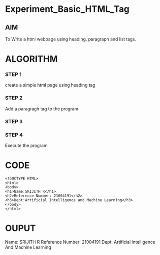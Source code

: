 # Experiment_Basic_HTML_Tag

## AIM
To Write a html webpage using heading, paragraph and list tags.

# ALGORITHM
### STEP 1
create a simple html page using heading tag
### STEP 2
Add a paragragh tag to the program
### STEP 3

### STEP 4
Execute the program

# CODE
~~~
<!DOCTYPE HTML>
<html>
<body>
<h1>Name:SRIJITH R</h1>
<h2>Reference Number: 21004191</h2>
<h3>Dept:Artificial Intelligence and Machine Learning</h3>
</body>
</html>
~~~
# OUPUT
Name: SRIJITH R
Reference Number: 21004191
Dept: Artificial Intelligence And Machine Learning
